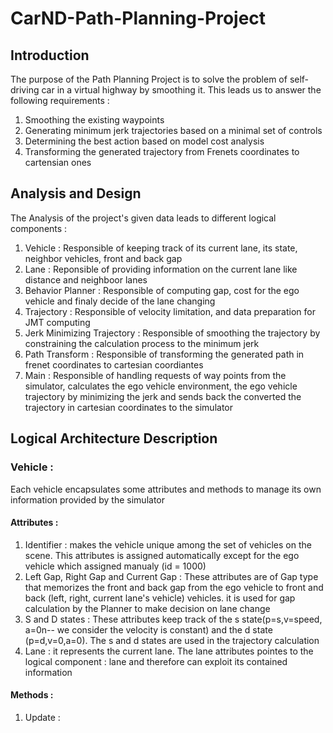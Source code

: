 # CarND-Path-Planning-Project

## Introduction
The purpose of the Path Planning Project is to solve the problem of self-driving car in a virtual highway by smoothing it. This leads us to answer the following requirements :

1. Smoothing the existing waypoints
2. Generating minimum jerk trajectories based on a minimal set of controls
3. Determining the best action based on model cost analysis
4. Transforming the generated trajectory from Frenets coordinates to cartensian ones

## Analysis and Design
The Analysis of the project's given data leads to different logical components :
1. Vehicle : Responsible of keeping track of its current lane, its state, neighbor vehicles, front and back gap
2. Lane : Reponsible of providing information on the current lane like distance and neighboor lanes
3. Behavior Planner : Responsible of computing gap, cost for the ego vehicle and finaly decide of the lane changing
4. Trajectory : Responsible of velocity limitation, and data preparation for JMT computing
5. Jerk Minimizing Trajectory : Responsible of smoothing the trajectory by constraining the calculation process to the minimum jerk 
6. Path Transform : Responsible of transforming the generated path in frenet coordinates to cartesian coordiantes
7. Main : Responsible of handling requests of way points from the simulator, calculates the ego vehicle environment, the ego vehicle trajectory by minimizing the jerk and sends back the converted the trajectory in cartesian coordinates to the simulator 

## Logical Architecture Description
### Vehicle : 
Each vehicle encapsulates some attributes and methods to manage its own information provided by the simulator
#### Attributes :
1. Identifier : makes the vehicle unique among the set of vehicles on the scene. This attributes is assigned automatically except for the ego vehicle which assigned manualy (id = 1000)
2. Left Gap, Right Gap and Current Gap : These attributes are of Gap type that memorizes the front and back gap from the ego vehicle to front and back (left, right, current lane's vehicle) vehicles. it is used for gap calculation by the Planner to make decision on lane change
3. S and D states : These attributes keep track of the s state(p=s,v=speed, a=0n-- we consider the velocity is constant) and the d state (p=d,v=0,a=0). The s and d states are used in the trajectory calculation
4. Lane : it represents the current lane. The lane attributes pointes to the logical component : lane and therefore can exploit its contained information

#### Methods : 
1. Update : 
